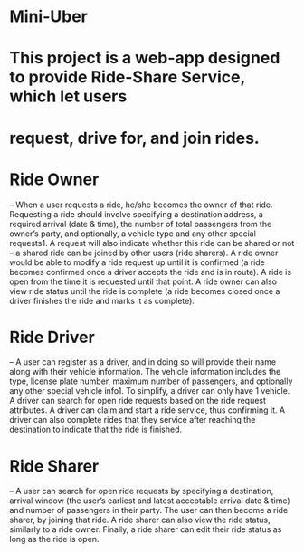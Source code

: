 # Mini-Uber

This project is a web-app designed to provide Ride-Share Service, which let users
===============
request, drive for, and join rides.
========================================

# Ride Owner 
– When a user requests a ride, he/she becomes the owner of that ride. Requesting
a ride should involve specifying a destination address, a required arrival (date & time), the
number of total passengers from the owner’s party, and optionally, a vehicle type and any
other special requests1. A request will also indicate whether this ride can be shared or not – a
shared ride can be joined by other users (ride sharers). A ride owner would be able to modify a
ride request up until it is confirmed (a ride becomes confirmed once a driver accepts the ride
and is in route). A ride is open from the time it is requested until that point. A ride owner can
also view ride status until the ride is complete (a ride becomes closed once a driver finishes the
ride and marks it as complete).

# Ride Driver 
– A user can register as a driver, and in doing so will provide their name along with
their vehicle information. The vehicle information includes the type, license plate number,
maximum number of passengers, and optionally any other special vehicle info1. To simplify, a
driver can only have 1 vehicle. A driver can search for open ride requests based on the ride
request attributes. A driver can claim and start a ride service, thus confirming it. A driver can
also complete rides that they service after reaching the destination to indicate that the ride is
finished.

# Ride Sharer 
– A user can search for open ride requests by specifying a destination, arrival
window (the user’s earliest and latest acceptable arrival date & time) and number of
passengers in their party. The user can then become a ride sharer, by joining that ride. A ride
sharer can also view the ride status, similarly to a ride owner. Finally, a ride sharer can edit
their ride status as long as the ride is open.
